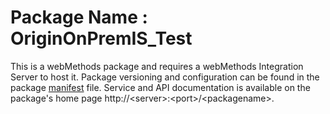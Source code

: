 # Package Name : OriginOnPremIS_Test
This is a webMethods package and requires a webMethods Integration Server to host it. Package versioning and configuration can be found in the package [manifest](./OriginOnPremIS_Test/manifest.v3) file. Service and API documentation is available on the package's home page http://&lt;server&gt;:&lt;port&gt;/&lt;packagename>.
